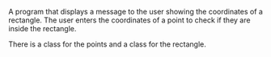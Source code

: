 A program that displays a message to the user showing the coordinates of a rectangle.
The user enters the coordinates of a point to check if they are inside the rectangle.

There is a class for the points and a class for the rectangle.